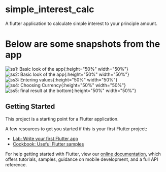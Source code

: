 # simple_interest_calc

A flutter application to calculate simple interest to your principle amount.

# Below are some snapshots from the app

![ss1: Basic look of the app](./screenshots/ss1.png?raw=true "Basic look of the app"){:height="50%" width="50%"}
![ss2: Basic look of the app](./screenshots/ss2.png?raw=true "Basic look of the app"){:height="50%" width="50%"}
![ss3: Entering values](./screenshots/ss3.png?raw=true "Entering values"){:height="50%" width="50%"}
![ss4: Choosing Currency](./screenshots/ss4.png?raw=true "Choosing currency"){:height="50%" width="50%"}
![ss5: final result at the bottom](./screenshots/ss5.png?raw=true "result at the bottom"){:height="50%" width="50%"}

## Getting Started

This project is a starting point for a Flutter application.

A few resources to get you started if this is your first Flutter project:

- [Lab: Write your first Flutter app](https://flutter.dev/docs/get-started/codelab)
- [Cookbook: Useful Flutter samples](https://flutter.dev/docs/cookbook)

For help getting started with Flutter, view our
[online documentation](https://flutter.dev/docs), which offers tutorials,
samples, guidance on mobile development, and a full API reference.
